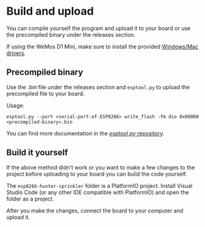 # Build and upload

You can compile yourself the program and upload it to your board or use the precompiled binary under the releases section.

If using the WeMos D1 Mini, make sure to install the provided [Windows/Mac drivers](https://docs.wemos.cc/en/latest/ch340_driver.html).

## Precompiled binary

Use the *.bin* file under the releases section and `esptool.py` to upload the precompiled file to your board.

Usage:

    esptool.py --port <serial-port-of-ESP8266> write_flash -fm dio 0x00000 <precompiled-binary>.bin

You can find more documentation in the [*esptool.py* repository](https://github.com/espressif/esptool/).

## Build it yourself

If the above method didn't work or you want to make a few changes to the project before uploading to your board you can build the code yourself.

The `esp8266-hunter-sprinkler` folder is a PlatformIO project. Install Visual Studio Code (or any other IDE compatible with PlatformIO) and open the folder as a project.

After you make the changes, connect the board to your computer and upload it.

